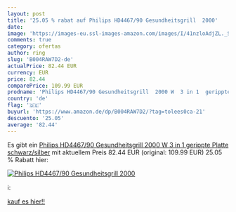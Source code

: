 ```yaml
---
layout: post
title: '25.05 % rabat auf Philips HD4467/90 Gesundheitsgrill  2000'
date: 
image: 'https://images-eu.ssl-images-amazon.com/images/I/41nzloAdjZL._SL200_.jpg'
comments: true
category: ofertas
author: ring
slug: 'B004RAW7D2-de'
actualPrice: 82.44 EUR
currency: EUR
price: 82.44
comparePrice: 109.99 EUR
prodname: 'Philips HD4467/90 Gesundheitsgrill  2000 W  3 in 1  gerippte Platte  schwarz/silber'
country: 'de'
flag: '🇩🇪'
buyurl: 'https://www.amazon.de/dp/B004RAW7D2/?tag=tolees0ca-21'
descuento: '25.05'
average: '82.44'
---
```


Es gibt ein [Philips HD4467/90 Gesundheitsgrill  2000 W  3 in 1  gerippte Platte  schwarz/silber](https://www.amazon.de/dp/B004RAW7D2/?tag=tolees0ca-21) mit aktuellem Preis 82.44 EUR (original: 109.99 EUR) 25.05 % Rabatt hier:

[![Philips HD4467/90 Gesundheitsgrill  2000](https://images-eu.ssl-images-amazon.com/images/I/41nzloAdjZL._SL200_.jpg)](https://www.amazon.de/dp/B004RAW7D2/?tag=tolees0ca-21)

ℹ️:


[kauf es hier!!](https://www.amazon.de/dp/B004RAW7D2/?tag=tolees0ca-21)
